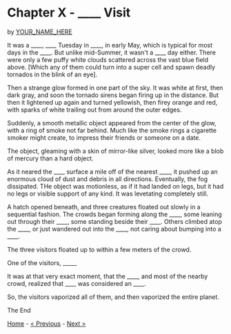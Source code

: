 # Chapter X - ____ Visit

by [YOUR_NAME_HERE](https://github.com/USERNAME)

It was a ____, ____ Tuesday in ____, in early May, which is typical for most days in the ____. But unlike mid-Summer, it wasn't a ____ day either. There were only a few puffy white clouds scattered across the vast blue field above. [Which any of them could turn into a super cell and spawn deadly tornados in the blink of an eye].

Then a strange glow formed in one part of the sky. It was white at first, then dark gray, and soon the tornado sirens began firing up in the distance. But then it lightened up again and turned yellowish, then firey orange and red, with sparks of white trailing out from around the outer edges.

Suddenly, a smooth metallic object appeared from the center of the glow, with a ring of smoke not far behind. Much like the smoke rings a cigarette smoker might create, to impress their friends or someone on a date.

The object, gleaming with a skin of mirror-like silver, looked more like a blob of mercury than a hard object.

As it neared the ____ surface a mile off of the nearest ____, it pushed up an enormous cloud of dust and debris in all directions. Eventually, the fog dissipated. THe object was motionless, as if it had landed on legs, but it had no legs or visible support of any kind. It was levetating completely still.

A hatch opened beneath, and three creatures floated out slowly in a sequential fashion. The crowds began forming along the ____, some leaning out through their ____, some standing beside their ____. Others climbed atop the ____, or just wandered out into the ____, not caring about bumping into a ____.

The three visitors floated up to within a few meters of the crowd.

One of the visitors, _____

It was at that very exact moment, that the ____, and most of the nearby crowd, realized that ____ was considered an ____.

So, the visitors vaporized all of them, and then vaporized the entire planet.

The End

[Home](./README.md) - [< Previous](./chapter3.md) - [Next >](./chapter5.md)
